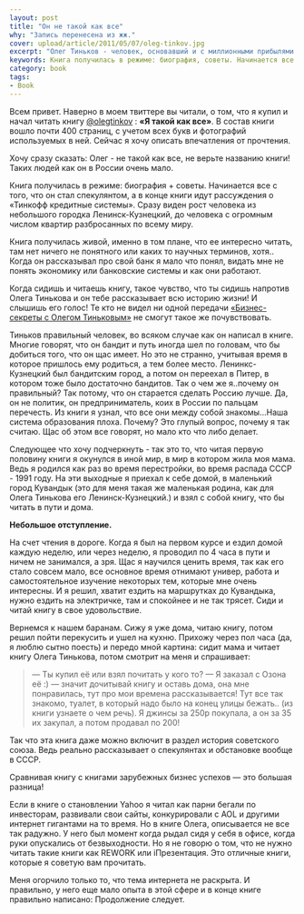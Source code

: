 ```yaml
---
layout: post
title: "Он не такой как все"
why: "Запись перенесена из жж."
cover: upload/article/2011/05/07/oleg-tinkov.jpg
excerpt: "Олег Тиньков - человек, основавший и с миллионными прибылями продавший четыре разных бизнеса (торговый, пивной, производство замороженных продуктов и велокоманду) занялся банковским делом. Такой ли он "как все"? Почему сам так говорит о себе? Его биография - это часть непростого и не самого блестящего периода в жизни нашей страны, и в том числе того самого "поколения сорокалетних", которое сейчас пришло во власть и бизнес-элиту России."
keywords: Книга получилась в режиме: биография, советы. Начинается все с того, что он стал спекулянтом, а в конце книги идут рассуждения о  «Тинкофф кредитные системы».
category: book
tags:
- Book
---
```


Всем привет. Наверно в моем твиттере вы читали, о том, что я купил и начал читать книгу [@olegtinkov](http://twitter.com/olegtinkov/)  : **«Я такой как все»**.
В состав книги вошло почти 400 страниц, с учетом всех букв и фотографий используемых в ней.
Сейчас я хочу описать впечатления от прочтения.

Хочу сразу сказать: Олег - не такой как все, не верьте названию книги! Таких людей как он в России очень мало.

Книга получилась в режиме: биография + советы. Начинается все с того, что он стал спекулянтом, а в конце книги идут рассуждения о  «Тинкофф кредитные системы». Сразу виден рост человека из небольшого городка Ленинск-Кузнецкий, до человека с огромным числом квартир разбросанных по всему миру.

Книга получилась живой, именно в том плане, что ее интересно читать, там нет ничего не понятного или каких то научных терминов, хотя.. Когда он рассказывал про свой банк я мало что понял, видать мне не понять экономику или банковские системы и как они работают.

Когда сидишь и читаешь книгу, такое чувство, что ты сидишь напротив Олега Тинькова и он тебе рассказывает всю историю жизни! И слышишь его голос! Те кто не видел ни одной передачи [«Бизнес-секреты с Олегом Тиньковым»](http://russia.ru/program/biznes-sekrety_s_olegom_tinkovym/) не смогут такое же почувствовать.

Тиньков правильный человек, во всяком случае как он написал в книге. Многие говорят, что он бандит и путь иногда шел по головам, что бы добиться того, что он щас имеет. Но это не странно, учитывая время в которое пришлось ему родиться, а тем более место. Ленинкс-Кузнецкий был бандитским город, а потом он переехал в Питер, в котором тоже было достаточно бандитов. Так о чем же я..почему он правильный? Так потому, что он старается сделать Россию лучше. Да, он не политик, он предприниматель, коих в России по пальцам перечесть. Из книги я узнал, что все они между собой знакомы...Наша система образования плоха. Почему? Это глупый вопрос, почему я так считаю. Щас об этом все говорят, но мало кто что либо делает.

Следующее что хочу подчеркнуть - так это то, что читая первую половину книги я окунулся в иной мир, в мир в котором жила моя мама. Ведь я родился как раз во время перестройки, во время распада СССР - 1991 году. На эти выходные я приехал к себе домой, в маленький город Кувандык (это для меня такая же маленькая родина, как для Олега Тинькова его Ленинск-Кузнецкий.) и взял с собой книгу, что бы читать в пути и дома.

**Небольшое отступление.**

На счет чтения в дороге. Когда я был на первом курсе и ездил домой каждую неделю, или через неделю, я проводил по 4 часа в пути и ничем не занимался, а зря. Щас я научился ценить время, так как его стало совсем мало, все основное время отнимают универ, работа и самостоятельное изучение некоторых тем, которые мне очень интересны. И я решил, хватит ездить на маршрутках до Кувандыка, нужно ездить на электричке, там и спокойнее и не так трясет. Сиди и читай книгу в свое удовольствие.

Вернемся к нашем баранам. Сижу я уже дома, читаю книгу, потом решил пойти перекусить и ушел на кухню. Прихожу через пол часа (да, я люблю сытно поесть) и передо мной картина: сидит мама и читает книгу Олега Тинькова, потом смотрит на меня и спрашивает:

> — Ты купил её или взял почитать у кого то?
> — Я заказал с Озона её :)
> — значит дочитывай книгу и оставь дома, она мне понравилась, тут про мои времена рассказывается! Тут все так знакомо, туалет, в который надо было на конец улицы бежать.. (из книги узнаете о чем речь). Я джинсы за 250р покупала, а он за 35 их закупал, а потом продавал по 200!

Так что эта книга даже можно включит в раздел история советского союза. Ведь реально рассказывает о спекулянтах и обстановке вообще в СССР.

Сравнивая книгу с книгами зарубежных бизнес успехов — это большая разница!

Если в книге о становлении Yahoo я читал как парни бегали по инвесторам, развивали свои сайты, конкурировали с AOL и другими интернет гигантами на то время. Но в книге Олега, описывается не все так радужно. У него был момент когда рыдал сидя у себя в офисе, когда руки опускались от безвыходности. Но я не говорю о том, что не нужно читать такие книги как REWORK или iПрезентация. Это отличные книги, которые я советую вам прочитать.

Меня огорчило только то, что тема интернета не раскрыта. И правильно, у него еще мало опыта в этой сфере и в конце книге правильно написано: Продолжение следует.
